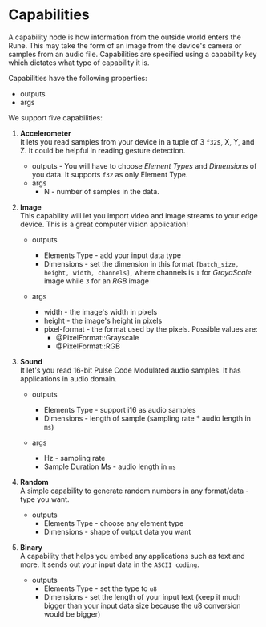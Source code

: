# Capabilities

A capability node is how information from the outside world enters the Rune. This may take the form of an image from the device's camera or samples from an audio file. Capabilities are specified using a capability key which dictates what type of capability it is.

Capabilities have the following properties:

- outputs
- args

We support five capabilities:

1.  **Accelerometer**  
    It lets you read samples from your device in a tuple of 3 `f32`s, X, Y, and Z. It could be helpful in reading gesture detection.

    - outputs - You will have to choose _Element Types_ and _Dimensions_ of you data. It supports `f32` as only Element Type.
    - args
      - N - number of samples in the data.

2.  **Image**  
    This capability will let you import video and image streams to your edge device. This is a great computer vision application!

    - outputs

      - Elements Type - add your input data type
      - Dimensions - set the dimension in this format `[batch_size, height, width, channels]`, where channels is `1` for _GrayaScale_ image while `3` for an _RGB_ image

    - args
      - width - the image's width in pixels
      - height - the image's height in pixels
      - pixel-format - the format used by the pixels. Possible values are:
        - @PixelFormat::Grayscale
        - @PixelFormat::RGB

3.  **Sound**  
    It let's you read 16-bit Pulse Code Modulated audio samples. It has applications in audio domain.

    - outputs

      - Elements Type - support i16 as audio samples
      - Dimensions - length of sample (sampling rate \* audio length in `ms`)

    - args

      - Hz - sampling rate
      - Sample Duration Ms - audio length in `ms`

4.  **Random**  
    A simple capability to generate random numbers in any format/data -type you want.

    - outputs
      - Elements Type - choose any element type
      - Dimensions - shape of output data you want

5.  **Binary**  
    A capability that helps you embed any applications such as text and more. It sends out your input data in the `ASCII coding`.

    - outputs
      - Elements Type - set the type to `u8`
      - Dimensions - set the length of your input text (keep it much bigger than your input data size because the u8 conversion would be bigger)
